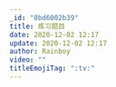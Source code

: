 ```yaml
---
_id: "0bd6002b39"
title: 练习题目
date: 2020-12-02 12:17
update: 2020-12-02 12:17
author: Rainboy
video: ""
titleEmojiTag: ":tv:"
---
```


<wc-pcs-list-by-tags base="<%- USER.pcs%>" tags="roj-5001,roj-5002,luogu-P1223,luogu-P1190,luogu-P1106,luogu-P1323,luogu-P1031" match="ids"></wc-pcs-list-by-tags>

